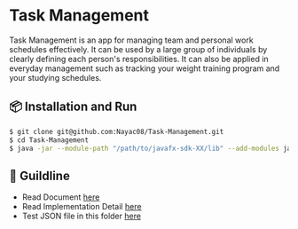 # Task Management

Task Management is an app for managing team and personal work schedules effectively. It can be used by a large group of individuals by clearly defining each person's responsibilities. It can also be applied in everyday management such as tracking your weight training program and your studying schedules.

## 📦 Installation and Run

```bash
$ git clone git@github.com:Nayac08/Task-Management.git
$ cd Task-Management
$ java -jar --module-path "/path/to/javafx-sdk-XX/lib" --add-modules javafx.controls,javafx.fxml,javafx.graphics,javafx.media Task_Management.jar
```

## 🔨 Guildline
- Read Document [here](https://github.com/Nayac08/Task-Management/blob/main/Task%20Management%20Document.pdf)
- Read Implementation Detail [here](https://github.com/Nayac08/Task-Management/blob/main/Implementation%20Detail.pdf)
- Test JSON file in this folder [here](https://github.com/Nayac08/Task-Management/tree/main/testFile)
